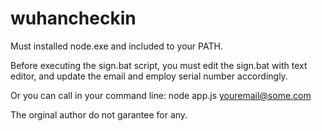 # wuhancheckin

Must installed node.exe and included to your PATH.

Before executing the sign.bat script, you must edit the sign.bat with text editor, and update the email and employ serial number accordingly.

Or you can call in your command line:
node app.js <youremail@some.com> <your serial number>

The orginal author do not garantee for any.
